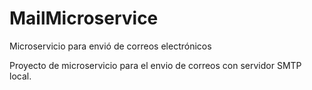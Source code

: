 # MailMicroservice
Microservicio para envió de correos electrónicos 

Proyecto de microservicio para el envio de correos con servidor SMTP local.
